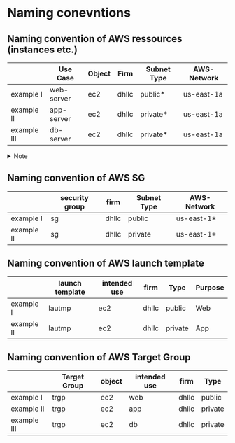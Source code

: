 # Naming conevntions

## Naming convention of AWS ressources (instances etc.)

|             | Use Case   | Object | Firm  | Subnet Type  | AWS-Network |
|-------------|------------|--------|-------|--------------|-------------|
| example I   | web-server | ec2    | dhllc | public*      | us-east-1a  |
| example II  | app-server | ec2    | dhllc | private*     | us-east-1a  |
| example III | db-server  | ec2    | dhllc | private*     | us-east-1a  |

<details>
<summary>Note</summary>
I wont add each and every service in here just because they are there. This only serves the purpose of understanding how I named the services.
<br><br>
Also dhllc in this refers to the name of doupont holdings llc
</details>


## Naming convention of AWS SG

|           | security group | firm  | Subnet Type | AWS-Network |
|-----------|----------------|-------|-------------|-------------|
| example I | sg             | dhllc | public      | us-east-1*  |
| example II| sg             | dhllc | private     | us-east-1*  |

## Naming convention of AWS launch template

|            | launch template | intended use | firm  | Type    | Purpose |
|------------|-----------------|--------------|-------|---------|---------|
| example I  | lautmp          | ec2          | dhllc | public  | Web     |
| example II | lautmp          | ec2          | dhllc | private | App     |


## Naming convention of AWS Target Group

|             | Target Group | object | intended use | firm  | Type    |
|-------------|--------------|--------|--------------|-------|---------|
| example I   | trgp         | ec2    | web          | dhllc | public  |
| example II  | trgp         | ec2    | app          | dhllc | private |
| example III | trgp         | ec2    | db           | dhllc | private |